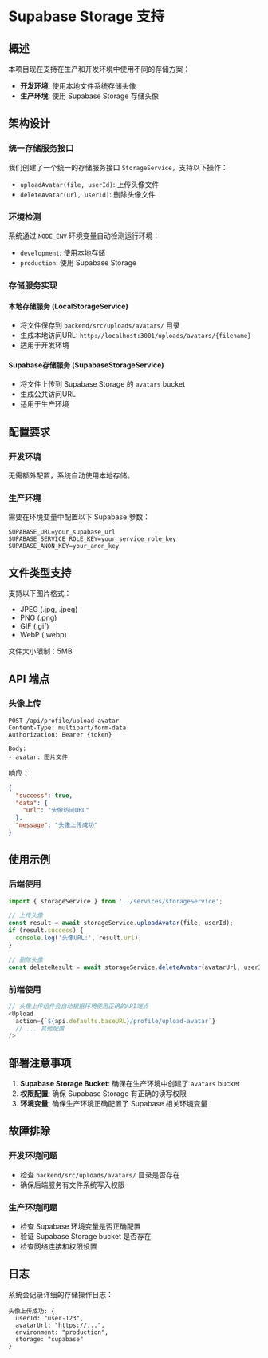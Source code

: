 # Supabase Storage 支持

## 概述

本项目现在支持在生产和开发环境中使用不同的存储方案：
- **开发环境**: 使用本地文件系统存储头像
- **生产环境**: 使用 Supabase Storage 存储头像

## 架构设计

### 统一存储服务接口

我们创建了一个统一的存储服务接口 `StorageService`，支持以下操作：
- `uploadAvatar(file, userId)`: 上传头像文件
- `deleteAvatar(url, userId)`: 删除头像文件

### 环境检测

系统通过 `NODE_ENV` 环境变量自动检测运行环境：
- `development`: 使用本地存储
- `production`: 使用 Supabase Storage

### 存储服务实现

#### 本地存储服务 (LocalStorageService)
- 将文件保存到 `backend/src/uploads/avatars/` 目录
- 生成本地访问URL: `http://localhost:3001/uploads/avatars/{filename}`
- 适用于开发环境

#### Supabase存储服务 (SupabaseStorageService)
- 将文件上传到 Supabase Storage 的 `avatars` bucket
- 生成公共访问URL
- 适用于生产环境

## 配置要求

### 开发环境
无需额外配置，系统自动使用本地存储。

### 生产环境
需要在环境变量中配置以下 Supabase 参数：

```env
SUPABASE_URL=your_supabase_url
SUPABASE_SERVICE_ROLE_KEY=your_service_role_key
SUPABASE_ANON_KEY=your_anon_key
```

## 文件类型支持

支持以下图片格式：
- JPEG (.jpg, .jpeg)
- PNG (.png)
- GIF (.gif)
- WebP (.webp)

文件大小限制：5MB

## API 端点

### 头像上传
```
POST /api/profile/upload-avatar
Content-Type: multipart/form-data
Authorization: Bearer {token}

Body:
- avatar: 图片文件
```

响应：
```json
{
  "success": true,
  "data": {
    "url": "头像访问URL"
  },
  "message": "头像上传成功"
}
```

## 使用示例

### 后端使用
```typescript
import { storageService } from '../services/storageService';

// 上传头像
const result = await storageService.uploadAvatar(file, userId);
if (result.success) {
  console.log('头像URL:', result.url);
}

// 删除头像
const deleteResult = await storageService.deleteAvatar(avatarUrl, userId);
```

### 前端使用
```typescript
// 头像上传组件会自动根据环境使用正确的API端点
<Upload
  action={`${api.defaults.baseURL}/profile/upload-avatar`}
  // ... 其他配置
/>
```

## 部署注意事项

1. **Supabase Storage Bucket**: 确保在生产环境中创建了 `avatars` bucket
2. **权限配置**: 确保 Supabase Storage 有正确的读写权限
3. **环境变量**: 确保生产环境正确配置了 Supabase 相关环境变量

## 故障排除

### 开发环境问题
- 检查 `backend/src/uploads/avatars/` 目录是否存在
- 确保后端服务有文件系统写入权限

### 生产环境问题
- 检查 Supabase 环境变量是否正确配置
- 验证 Supabase Storage bucket 是否存在
- 检查网络连接和权限设置

## 日志

系统会记录详细的存储操作日志：
```
头像上传成功: {
  userId: "user-123",
  avatarUrl: "https://...",
  environment: "production",
  storage: "supabase"
}
```
